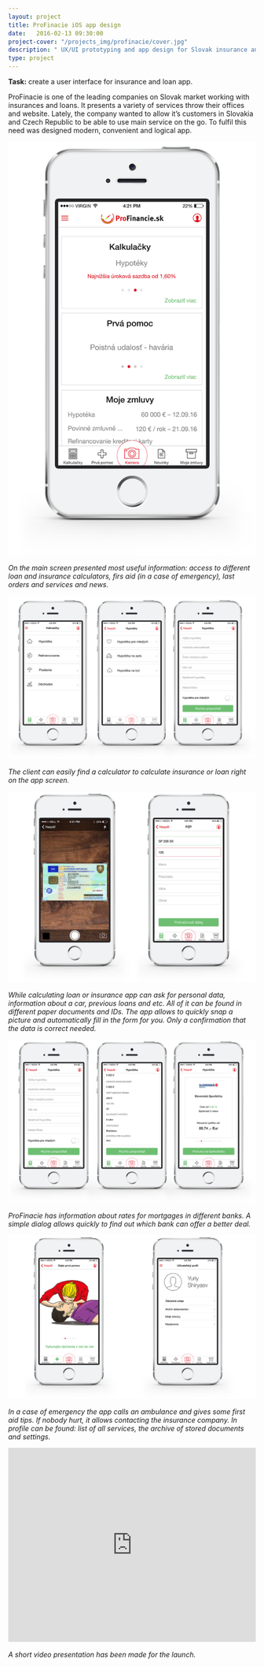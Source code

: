 ```yaml
---
layout: project
title: ProFinacie iOS app design
date:   2016-02-13 09:30:00
project-cover: "/projects_img/profinacie/cover.jpg"
description: " UX/UI prototyping and app design for Slovak insurance and loan company."
type: project
---
```


**Task:** create a user interface for insurance and loan app.<br>

ProFinacie is one of the leading companies on Slovak market working with insurances and loans. It presents a variety of services throw their offices and website. Lately, the company wanted to allow it’s customers in Slovakia and Czech Republic to be able to use main service on the go. To fulfil this need was designed modern, convenient and logical app.

<span class="p300">![welcome screen](/projects_img/profinacie/main.png)</span>

<span class="p-center">*On the main screen presented most useful information: access to different loan and insurance calculators, firs aid (in a case of emergency), last orders and services and news.*</span>

<span class="p700">![dialog insurance screen](/projects_img/profinacie/dialog.jpg)</span>

<span class="p-center">*The client can easily find a calculator to calculate insurance or loan right on the app screen.*</span>

<span class="p600">![camera dialog](/projects_img/profinacie/camera.jpg)</span>

<span class="p-center">*While calculating loan or insurance app can ask for personal data, information about a car, previous loans and etc. All of it can be found in different paper documents and IDs. The app allows to quickly snap a picture and automatically fill in the form for you. Only a confirmation that the data is correct needed.*</span>

<span class="p700">![dialog hypoteca screen](/projects_img/profinacie/dialog_mortgage.png)</span>

<span class="p-center">*ProFinacie has information about rates for mortgages in different banks. A simple dialog allows quickly to find out which bank can offer a better deal.*</span>

<span class="p700">![Medical emergency and profile](/projects_img/profinacie/med-profile.jpg)</span>

<span class="p-center">*In a case of emergency the app calls an ambulance and gives some first aid tips. If nobody hurt, it allows contacting the insurance company. In profile can be found: list of all services, the archive of stored documents and settings.*</span>
<iframe src="https://player.vimeo.com/video/155909095?title=0&byline=0&portrait=0" width="100%" height="394" frameborder="0" webkitallowfullscreen mozallowfullscreen allowfullscreen></iframe>

<span class="p-center">*A short video presentation has been made for the launch.*</span>








